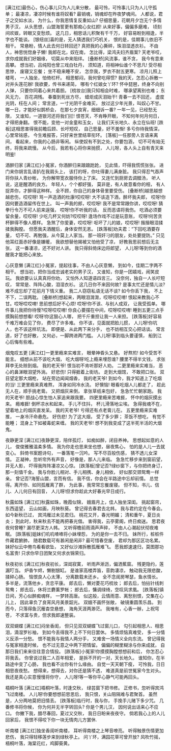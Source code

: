 <!-- { "loadSidebar": true } -->
[满江红]最伤心，伤心事儿只为人儿来分散，
最可怜，可怜事儿只为人儿守孤单；
最凄凉，凄凉时候有谁将奴看?
最销魂，销魂却在昨夜梦魂间。
人都说，君子之交如水淡，
为什么，你我恩情复反重如山?
仔细思量，花朝月夕岂无个多情男子汉，
从头思想，山盟海誓更有那痴心女红颜!
从来好事，偏偏多磨难，
顷刻间欢娱，转眼又变愁烦。
这几日，相思话儿积聚有千千万，
好容易盼到相逢，半字也不能谈。
[银纽丝]喜的是，无人猜透我们巧机关，
恨的是，佳期事儿依旧不相干。
常悬盼，情人此去何日转回还?
真把我的心撕碎，珠泪湿透衣衫。
不由人，神思恍惚身子懒!
我郎在北，奴在南，
怎比得，梁鸿夫妇齐眉案?
天老爷哎，求你成就我们好姻缘，
切莫从中来阻绊。
[叠断桥]风流事，谁不贪，
我今有意来高攀。
想当初，吕纯阳也曾三戏白牡丹，
须知道，将相神仙谁个不思凡!
受尽相思惨，
废寝又忘餐；
坐不稳来睡不安，
怎奈我，罗衣不耐五更寒。
凉月儿照上楼弯，
一人独坐，怕倚栏杆。
相思郁闷，我何曾吃得惯?
我的天，怎忍心拆散一对并头莲花辦!
我欲要，传书来递简，
哪有个红娘女丫环?
怀中琵琶，终身不向别人弹，
只要你同着心来共着胆。
[梳妆台]我只知相会时难，
哪承望离别也难；
东风无力，
百花凋残。
春蚕到死丝方尽，
蜡炬成灰泪始干!
青春一去不回还，
虚度光阴，枉在人间；
常言道，一寸光阴千金难买，
放过这少年光景，叫奴心不甘。
哪一日，才能好似鹊桥会，
在那七夕良宵，细细诉一番?
一年一见，已经愁无限，
又谁知，一道银河还将我们拦!
恨苍天，不肯睁开眼，
不知何年何月何日，才得把身翻。
恨不能，变他一对金童和玉女，
让我们天长地久、永立在仙班!
[跌板]这相思害得我前瞻后顾、长吁短叹，
自己思量，好不羞惭!
多亏你待我情深，心里常铭感，
今生难报答，只好来世里结草衔环。
[落板]一任那旁人言语来离间，
看起来，你我的心肠非等闲。
纵使奴有不到之处，你要包涵，
切不可有始无终，将我来疏慢。
从今后，我若有心将你来抛掼，
人儿呀，各人头上自有青天来明鉴!

酒醉归家
[满江红]小冤家，你酒醉归来踉踉跄跄，
见此情，吓得我慌慌张张。
进门来你胡言乱语扒在我肩头上，
该打的呀，你吐得妻儿满身脏。
我只得忍气吞声将你扶人青纱帐，
为你解带宽衣服侍你上了床。
又连忙到厨房去调醋汤，
听人说，这是醒酒的良方。
年轻人，个个都好强，
莫非是，有人故意看你的相，
有人捉弄你，才醉得这种样。
全不顾，你自己的身体骨里要受伤。
[叠断桥]越思越想越悲伤，哎哎呀!
骂一声造酒的杜康!哎哎呀!
大不该造下酒，醉坏我夫郎，
哎呀!你因何要造酒留传在世上。
叫一声我的郎，哎哎呀!
我不是常常跟你讲，哎哎呀!
猜拳行令万不可人前来逞强，
哎呀!你不听我的话，
反而恶语将我伤。
吃酒必须要留余量，哎哎呀!
少吃几杯又何妨?哎哎呀!
逢场作戏不过是玩意账，
哎呀!何苦贪杯醉得不像人模样。
急煞了你爱妻，哎哎呀!
呕坏了儿的娘，哎哎呀!
揩揩眼泪揉揉我胸膛。
但愿我夫酒醒后，身体安然无恙。
[跌落板]劝夫君：“下回吃酒要存量，
切不可、再勉强，从今莫上人家当。
那一班奸刁的朋友，处处要提防。”
只见他耳红面赤好像是嫌暖，
我欲想替他揭被又怕他受了凉，
好教我思前想后无主张，
这一番凄凉，还不好对人讲。
我只得斜倚床边将郎望，
人儿呀!等到你的酒醒我才能把心来放。

心灰意懒
[满江红]小冤家，提起往事，不由人心灰意懒，
到如今，佳期二字两不相干。
想当初，把你当成忠诚老实的男子汉，
又谁知，你是一团嬉戏，闹笑皮玩。
我欲要认认真真将你劝，
又怕外人知道语四言三。
没奈何，独自一人长吁短叹，
常常是、阵阵心酸，泪湿衣衫。
这几日你不来因何故?
是事太忙还是情儿淡?
难不成忘却了花前月下情义重。
我二人窃窃私语无话不谈?
如今你丢下我，
不上不下，二误两耽。
[叠断桥]想起来，两眼泪潸潸，哎呀哎哎唷!
恨起来教我心不甘。哎呀哎哎唷!
思前想后好不心烦!
哎呀!你不该、与别人成双，
让我受孤单。
哪件事儿我把你待慢?哎呀哎哎唷!
你良心要摆在中间，哎呀哎哎唷!
睡到五更三点手摸胸前想想看!
哎呀!你这狠心人哪，
把千斤重担让我一人来担。
[跌落板]好容易千难万难会见了你，
费尽了许多难。
你不该，见面就把脸儿掼，
人儿呀!你坑人，也不该这样坑法。
即便是、从此两下来分手，
也不妨相互交心把话谈。
常言道，好了也好散，
又何必，一脚跨进两门槛。
人儿呀!事到临头要谨慎，
船到江心后悔有些难。

烟鬼叹五更
[满江红]一更里瘾来实难言，
眼晕神昏头又悬。
好熬煎!
如今受苦不能言。
细想从前不该吃大烟，
吃大烟呀!吃上瘾来埋怨谁?
腰里不得半文钱，
求张拜李无处赊到烟。
我的老天爷!
恨当初不肯听那好人劝。
二更里瘾来实难当，
恶心的鼻涕眼泪望外淌。
好悲伤!
只得捱着上街坊。
走到大烟馆，
不敢把口张。
双目望定那大烟枪，
站在旁边闻闻烟香，
我的老天爷!
到如今，我才知道上了吃烟的当!
三更里瘾来真难熬，
浑身如同冷水浇。
好懊恼!
眼看吃烟人儿都走了，
趁此无人在，顺手挑老膏。
又把烟灰来倒，
拿张草纸来包好，
急急忙忙朝家跑。
我的天老爷!
胆战心惊生怕人家追来跟我要。
四更里瘾来苦难捱，
怀中的烟灰摸出来。
瘾难捱!
倒杯凉水和起来。
手儿不住抖，
杯儿滑落地尘埃。
急得我魂不在，
望着地上的烟灰直发呆。
我的天老爷!
亏得还有点老膏儿在。
五更里瘾来实难推，
一身冷汗命悬危。
好伤悲!
为了这大烟，
受了多少罪；
茶饭不想吃，
有觉不能睡；
混身上下如被毒蛇来缠。
我的天老爷!
想不到我变成了这半死半活的大烟鬼。

夜静更深
[满江红]夜静更深，陪伴孤灯，
如痴如醉，闭目养神。
思想起如意的人儿，
俊俊雅雅温柔多情。
我为你走也思来坐也想，昼夜焦心，
怕的是人儿一去就变心。
斜倚书案题诗句，
一番落笔一沉吟。
写不尽百般伤感，
猜不透儿女深情。
正凝神，忽听帘外有声音，
好像是，那人儿来临。
急急忙移步来到窗前望，并无人影，
吓得我阵阵凄凉又心惊。
[跌落板]曾记否?绿纱窗下，与你把终身订，
那一刻值千金。
我与你脸儿相对、手儿相携、身儿相依，
好似那交颈鸳鸯一样亲。
曾记否?海誓山盟，言而有信。
我不信，你会在半路途中忘却前情。
总觉得。离开你、如同孤雁离了群，
为此事，我常常忘餐废寝。
但不知，书儿、信儿、人儿何日有回音，
人儿呀!但求你趁此大好春光早日成行。

秋露如珠
[满江红]秋露如珠，晚霞似锦，
娥眉月上，佳人独坐深闺。
挑起窗帘，东西遥望，
云山如画，月映秋葵。
曾记得去春君去北帏，
我与君约定在今春会。
如今新秋已过，
宾鸿雁过未见君归。
桃花又开，春光明媚；
清和重午，夏日炎炎；
到此时，秋来秋去不能再把春光借。
害得我，云亭雾阁，终日痴迷。
思君夜夜何曾睡?
漏尽更深方人帏。
又听得檐前雨滴声声碎，
不由人心潮起伏彻夜难眠。
[跌落板]姐妹们叽叽喳喳将小妹埋怨，
为的是你一去不归。
妹所行，桩桩件件藏君腑肺，
随君数载可有甚闲是闲非?
最可惜春空废，
君却为那区区功名累。
妹好似云中倦鸟看看欲坠，
又好似沙滩拆散孤雁难飞。
愿我郎速速归，莫图那功名富贵!
只求你早日团聚又何求衣锦荣归。

秋夜初长
[满江红]秋夜初长，深闺寂寞，
听雨声淅沥，偏洒蕉窗。
残更隐约，莲漏叮当。
炉香乍烬，懒剔银缸。
是谁家高楼弄笛，音韵凄凉，
触动我无限悲酸，揉碎心肠。
恼恨良人心太薄，
分离数载未还乡。
全不念闺房琴瑟，鱼水情长。
多半是，流落他乡，贪恋平康。
郎去后，懒对菱花巧梳妆；
郎去后，怕拈针线刺鸳鸯；
郎去后，休将兰麝薰罗帐；
郎去后，慵调绿绮，空叹凤求凰。
[跌落板]镇日间，芳心似醉痴魂样，
一梦转高唐。
似这般，云情雨意、离愁别恨，交集在心儿上，
因此辜负了良宵风月美景韶光。
双娥不画怀张敞，
破镜重圆羡乐昌。
到而今，只落得鱼沉雁杳空悬想，
海角天涯两渺茫。
我唯有，心香一辦，上祝穹苍，
不求富与贵，但求我郎速整装。

双双蝴蝶
[满江红]闷坐香闺，
但只见双双蝴蝶飞过窗儿口，
勾引起相思人、相思泪，滴湿罗衫袖，
到如今丢得我不上不下何日罢休。
多情烦恼真难受，
多一分情义反添一分愁。
恨不能我与我情人两分手，
又难舍一场情义全向东流。
曾记得我与冤家相逢时候，
也不过无意之中两下把情留。
偏偏的糊里糊涂与你来成就，
自那日我们来来往往意合情投。
[跌落板]小冤家!你摸摸胸膛想想前和后，
你怎忍心将我丢。
你曾说过我二人百年相爱，
是拆不开的一对，天长地久。
谁知你，在半路途中变了心肠，
我也看不出你有什么缘由。
自觉一天天朝下瘦，
可怜我，日日相思夜夜愁。
想得来，想得去，对你还是猜不透，
难道真是前世冤家今生对头。
我还是真心实意慢慢将你守，
人儿呀!等一等你平心静气可能再回头。

梧桐叶落
[满江红]梧桐叶落，时逢交秋，
绿芸窗下把书修。
正修书，忽听得宾鸿飞过南楼。
人儿呀!你要想想前思思后，
我只恨，关山阻隔难与君聚首。
虽然是，人分两地莫把旧情丢。
[跌落板]临行时，我与你，
手挽手儿赌下多少咒。
几番修书将你候，
你为何并无半字转回头?
你是个男儿汉，
因何说出话来心不应口。
你撇下我，腊尽春回，夏过又交秋，
我日日盼来夜夜守。
倘若我心上的人儿回家后，
我恨不得咬下你一块无情肉儿方罢休.

听南楼
[满江红]独坐香闺听南楼，
耳听得南楼之上琴音嘹亮。
听得触景伤情更加悲伤，
我只得轻移莲步来到绿秋亭上。
问丫环，满园花草可曾开放?
风吹竹摇，梧桐叶落，海棠花红，鸡脚葵黄。
